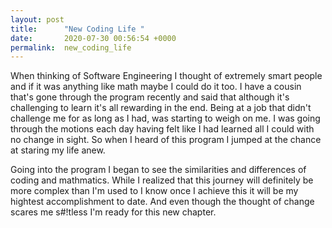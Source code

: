 ```yaml
---
layout: post
title:      "New Coding Life "
date:       2020-07-30 00:56:54 +0000
permalink:  new_coding_life
---
```



When thinking of Software Engineering I thought of extremely smart people and if it was anything like math maybe I could do it too. I have a cousin that's gone through the program recently and said that although it's challenging to learn it's all rewarding in the end. Being at a job that didn't challenge me for as long as I had, was starting to weigh on me. I was going through the motions each day having felt like I had learned all I could with no change in sight. So when I heard of this program I jumped at the chance at staring my life anew.

Going into the program I began to see the similarities and differences of coding and mathmatics. While I realized that this journey will definitely be more complex than I'm used to I know once I achieve this it will be my hightest accomplishment to date. And even though the thought of change scares me s#!tless I'm ready for this new chapter. 
